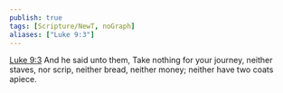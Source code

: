 ```yaml
---
publish: true
tags: [Scripture/NewT, noGraph]
aliases: ["Luke 9:3"]
---
```

[Luke 9:3](https://churchofjesuschrist.org/study/scriptures/nt/luke/9?lang=eng&id=p3#p3) And he said unto them, Take nothing for your journey, neither staves, nor scrip, neither bread, neither money; neither have two coats apiece.
